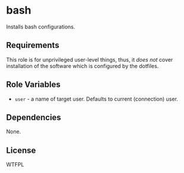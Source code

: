 bash
====

Installs bash configurations.

Requirements
------------

This role is for unprivileged user-level things, thus, it *does not* cover
installation of the software which is configured by the dotfiles.

Role Variables
--------------

* `user` - a name of target user. Defaults to current (connection) user.

Dependencies
------------

None.

License
-------

WTFPL
